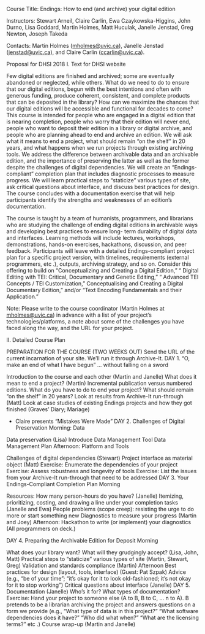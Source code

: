 Course Title: Endings: How to end (and archive) your digital edition

Instructors: Stewart Arneil, Claire Carlin, Ewa Czaykowska-Higgins, John Durno, Lisa Goddard,
Martin Holmes, Matt Huculak, Janelle Jenstad, Greg Newton, Joseph Takeda

Contacts: Martin Holmes (mholmes@uvic.ca), Janelle Jenstad (jenstad@uvic.ca), and Claire Carlin
(ccarlin@uvic.ca).

Proposal for DHSI 2018
I. Text for DHSI website

Few digital editions are finished and archived; some are eventually abandoned or neglected, while
others. What do we need to do to ensure that our digital editions, begun with the best intentions
and often with generous funding, produce coherent, consistent, and complete products that can be
deposited in the library? How can we maximize the chances that our digital editions will be
accessible and functional for decades to come? This course is intended for people who are engaged
in a digital edition that is nearing completion, people who worry that their edition will never end,
people who want to deposit their edition in a library or digital archive, and people who are planning
ahead to end and archive an edition. We will ask what it means to end a project, what should remain
“on the shelf” in 20 years, and what happens when we run projects through existing archiving tools.
We address the difference between archivable data and an archivable edition, and the importance of
preserving the latter as well as the former despite the challenges of digital dependencies. We will
create an “Endings-compliant” completion plan that includes diagnostic processes to measure
progress. We will learn practical steps to “staticize” various types of site, ask critical questions about
interface, and discuss best practices for design. The course concludes with a documentation exercise
that will help participants identify the strengths and weaknesses of an edition’s documentation.

The course is taught by a team of humanists, programmers, and librarians who are studying the
challenge of ending digital editions in archivable ways and developing best practices to ensure long-
term durability of digital data and interfaces. Learning methods will include lectures, workshops,
demonstrations, hands-on exercises, hackathons, discussion, and peer feedback. Participants will
leave with a detailed Endings-compliant project plan for a specific project version, with timelines,
requirements (external programmers, etc .), outputs, archiving strategy, and so on. Consider this
offering to build on “Conceptualizing and Creating a Digital Edition,” “ Digital Editing with TEI:
Critical, Documentary and Genetic Editing,” “ Advanced TEI Concepts / TEI Customization,”
Conceptualising and Creating a Digital Documentary Edition,” and/or “Text Encoding
Fundamentals and their Application.”

Note: Please write to the course coordinator (Martin Holmes at mholmes@uvic.ca) in advance with
a list of your project’s technologies/platforms, a note about some of the challenges you have faced
along the way, and the URL for your project.

II. Detailed Course Plan

PREPARATION FOR THE COURSE (TWO WEEKS OUT)
Send the URL of the current incarnation of your site. We’ll run it through Archive-It.
DAY 1. “O, make an end of what I have begun” ... without falling on a sword

Introduction to the course and each other (Martin and Janelle)
What does it mean to end a project? (Martin)
Incremental publication versus numbered editions.
What do you have to do to end your project?
What should remain “on the shelf” in 20 years?
Look at results from Archive-It run-through (Matt)
Look at case studies of existing Endings projects and how they got finished (Graves’ Diary;
Mariage)
- Claire presents “Mistakes Were Made”
DAY 2. Challenges of Digital Preservation
Morning: Data

Data preservation (Lisa)
Introduce Data Management Tool
Data Management Plan
Afternoon: Platform and Tools

Challenges of digital dependencies (Stewart)
Project interface as material object (Matt)
Exercise: Enumerate the dependencies of your project
Exercise: Assess robustness and longevity of tools
Exercise: List the issues from your Archive-It run-through that need to be addressed
DAY 3. Your Endings-Compliant Completion Plan
Morning

Resources: How many person-hours do you have? (Janelle)
Itemizing, prioritizing, costing, and drawing a line under your completion tasks (Janelle and Ewa)
People problems (scope creep): resisting the urge to do more or start something new
Diagnostics to measure your progress (Martin and Joey)
Afternoon: Hackathon to write (or implement) your diagnostics
(All programmers on deck.)

DAY 4. Preparing the Archivable Edition for Deposit
Morning

What does your library want? What will they grudgingly accept? (Lisa, John, Matt)
Practical steps to “staticize” various types of site (Martin, Stewart, Greg)
Validation and standards compliance (Martin)
Afternoon
Best practices for design (layout, tools, interface) (Guest: Pat Szpak)
Advice (e.g., “be of your time”; “it’s okay for it to look old-fashioned; it’s not okay for it to
stop working”)
Critical questions about interface (Janelle)
DAY 5.
Documentation (Janelle)
Who’s it for? What types of documentation?
Exercise: Hand your project to someone else (A to B, B to C, ... n to A). B pretends to be a
librarian archiving the project and answers questions on a form we provide (e.g., “What type
of data is in this project?” “What software dependencies does it have?” “Who did what
when?” “What are the licensing terms?” etc .)
Course wrap-up (Martin and Janelle)
